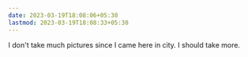 ```yaml
---
date: 2023-03-19T18:08:06+05:30
lastmod: 2023-03-19T18:08:33+05:30
---
```


I don't take much pictures since I came here in city. I should take more.
